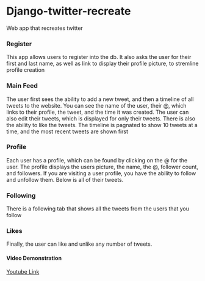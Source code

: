 # Django-twitter-recreate

Web app that recreates twitter

### Register
This app allows users to register into the db. It also asks the user for their first and last name, as well as link to display their profile picture, to stremline profile creation

### Main Feed
The user first sees the ability to add a new tweet, and then a timeline of all tweets to the website. You can see the name of the user, their @, which links to their profile,
the tweet, and the time it was created. The user can also edit their tweets, which is displayed for only their tweets. There is also the ability to like the tweets.
The timeline is pagnated to show 10 tweets at a time, and the most recent tweets are shown first

### Profile
Each user has a profile, which can be found by clicking on the @ for the user. The profile displays the users picture, the name, the @, follower count, and followers.
If you are visiting a user profile, you have the ability to follow and unfollow them. Below is all of their tweets.

### Following
There is a following tab that shows all the tweets from the users that you follow

### Likes
Finally, the user can like and unlike any number of tweets. 


#### Video Demonstration

[Youtube Link](https://youtu.be/T7F0MTrfwFw)
